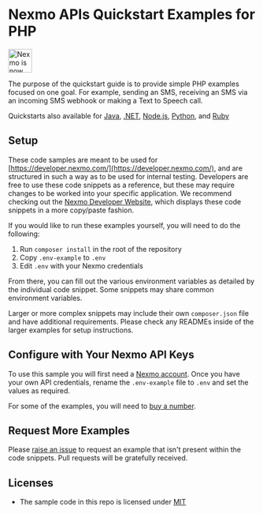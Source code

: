 # Nexmo APIs Quickstart Examples for PHP

<img src="https://developer.nexmo.com/assets/images/Vonage_Nexmo.svg" height="48px" alt="Nexmo is now known as Vonage" />

The purpose of the quickstart guide is to provide simple PHP examples focused on one goal. For example, sending an SMS, receiving an SMS via an incoming SMS webhook or making a Text to Speech call.

Quickstarts also available for [Java](https://github.com/nexmo/nexmo-java-code-snippets), [.NET](https://github.com/nexmo/nexmo-dotnet-code-snippets), [Node.js](https://github.com/nexmo/nexmo-node-code-snippets), [Python](https://github.com/nexmo/nexmo-python-code-snippets), and [Ruby](https://github.com/nexmo/nexmo-ruby-code-snippets)

## Setup

These code samples are meant to be used for [https://developer.nexmo.com/](https://developer.nexmo.com/), and are structured in such a way as to be used for internal testing. Developers are free to use these code snippets as a reference, but these may require changes to be worked into your specific application. We recommend checking out the [Nexmo Developer Website](https://developer.nexmo.com/), which displays these code snippets in a more copy/paste fashion.

If you would like to run these examples yourself, you will need to do the following:

1. Run `composer install` in the root of the repository
2. Copy `.env-example` to `.env`
3. Edit `.env` with your Nexmo credentials

From there, you can fill out the various environment variables as detailed by the individual code snippet. Some snippets may share common environment variables. 

Larger or more complex snippets may include their own `composer.json` file and have additional requirements. Please check any READMEs inside of the larger examples for setup instructions.

## Configure with Your Nexmo API Keys

To use this sample you will first need a [Nexmo account](https://dashboard.nexmo.com/sign-up). Once you have your own API credentials, rename
the `.env-example` file to `.env` and set the values as required.

For some of the examples, you will need to [buy a number](https://dashboard.nexmo.com/buy-numbers).

## Request More Examples

Please [raise an issue](/../../issues/) to request an example that isn't present within the code snippets. Pull requests will be gratefully received.

## Licenses

- The sample code in this repo is licensed under [MIT](LICENSE)

  ​
